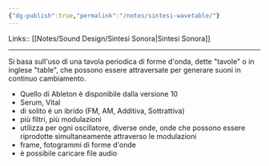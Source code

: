 ```yaml
---
{"dg-publish":true,"permalink":"/notes/sintesi-wavetable/"}
---
```


Links:: [[Notes/Sound Design/Sintesi Sonora\|Sintesi Sonora]]

---
Si basa sull'uso di una tavola periodica di forme d'onda, dette "tavole" o in inglese "table", che possono essere attraversate per generare suoni in continuo cambiamento.

- Quello di Ableton è disponibile dalla versione 10
- Serum, Vital
- di solito è un ibrido (FM, AM, Additiva, Sottrattiva)
- più filtri, più modulazioni
- utilizza per ogni oscillatore, diverse onde, onde che possono essere riprodotte simultaneamente attraverso le modulazioni 
- frame, fotogrammi di forme d'onde 
- è possibile caricare file audio


